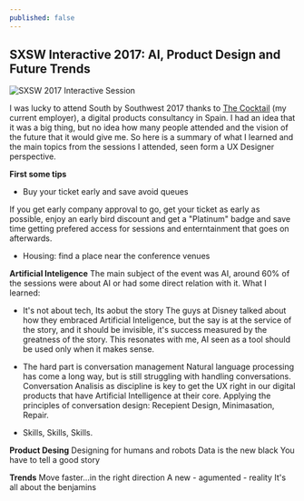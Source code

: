 ```yaml
---
published: false
---
```

## SXSW Interactive 2017: AI, Product Design and Future Trends

![SXSW 2017 Interactive Session]({{site.baseurl}}/_posts/DSC02730.jpg)

I was lucky to attend South by Southwest 2017 thanks to [The Cocktail](https://the-cocktail.com "The cocktail website") (my current employer), a digital products consultancy in Spain. I had an idea that it was a big thing, but no idea how many people attended and the vision of the future that it would give me. So here is a summary of what I learned and the main topics from the sessions I attended, seen form a UX Designer perspective.

**First some tips**

- Buy your ticket early and save avoid queues

If you get early company approval to go, get your ticket as early as possible, enjoy an early bird discount and get a "Platinum" badge and save time getting prefered access for sessions and enterntainment that goes on afterwards.

- Housing: find a place near the conference venues



**Artificial Inteligence**
The main subject of the event was AI, around 60% of the sessions were about AI or had some direct relation with it. What I learned:

- It's not about tech, Its aobut the story
The guys at Disney talked about how they embraced Artificial Inteligence, but the say is at the service of the story, and it should be invisible, it's success measured by the greatness of the story. This resonates with me, AI seen as a tool should be used only when it makes sense.

- The hard part is conversation management
Natural language processing has come a long way, but is still struggling with handling conversations. Conversation Analisis as discipline is key to get the UX right in our digital products that have Artificial Intelligence at their core. Applying the principles of conversation design: Recepient Design, Minimasation, Repair.

- Skills, Skills, Skills.

**Product Desing**
Designing for humans and robots
Data is the new black
You have to tell a good story

**Trends**
Move faster...in the right direction
A new - agumented - reality
It's all about the benjamins
